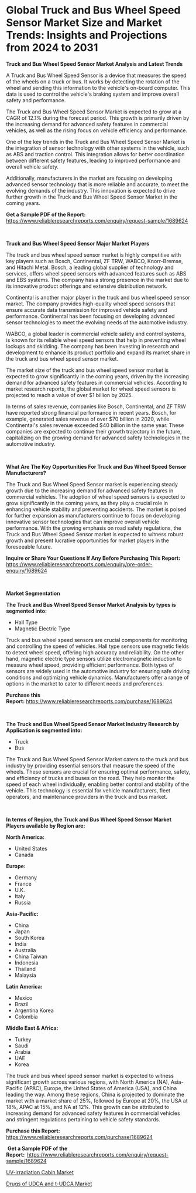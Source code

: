 <p><h1>Global Truck and Bus Wheel Speed Sensor Market Size and Market Trends: Insights and Projections from 2024 to 2031</h1></p><p><strong>Truck and Bus Wheel Speed Sensor Market Analysis and Latest Trends</strong></p>
<p><p>A Truck and Bus Wheel Speed Sensor is a device that measures the speed of the wheels on a truck or bus. It works by detecting the rotation of the wheel and sending this information to the vehicle's on-board computer. This data is used to control the vehicle's braking system and improve overall safety and performance.</p><p>The Truck and Bus Wheel Speed Sensor Market is expected to grow at a CAGR of 12.1% during the forecast period. This growth is primarily driven by the increasing demand for advanced safety features in commercial vehicles, as well as the rising focus on vehicle efficiency and performance.</p><p>One of the key trends in the Truck and Bus Wheel Speed Sensor Market is the integration of sensor technology with other systems in the vehicle, such as ABS and traction control. This integration allows for better coordination between different safety features, leading to improved performance and overall vehicle safety.</p><p>Additionally, manufacturers in the market are focusing on developing advanced sensor technology that is more reliable and accurate, to meet the evolving demands of the industry. This innovation is expected to drive further growth in the Truck and Bus Wheel Speed Sensor Market in the coming years.</p></p>
<p><strong>Get a Sample PDF of the Report:&nbsp;</strong> <a href="https://www.reliableresearchreports.com/enquiry/request-sample/1689624">https://www.reliableresearchreports.com/enquiry/request-sample/1689624</a></p>
<p>&nbsp;</p>
<p><strong>Truck and Bus Wheel Speed Sensor Major Market Players</strong></p>
<p><p>The truck and bus wheel speed sensor market is highly competitive with key players such as Bosch, Continental, ZF TRW, WABCO, Knorr-Bremse, and Hitachi Metal. Bosch, a leading global supplier of technology and services, offers wheel speed sensors with advanced features such as ABS and EBS systems. The company has a strong presence in the market due to its innovative product offerings and extensive distribution network.</p><p>Continental is another major player in the truck and bus wheel speed sensor market. The company provides high-quality wheel speed sensors that ensure accurate data transmission for improved vehicle safety and performance. Continental has been focusing on developing advanced sensor technologies to meet the evolving needs of the automotive industry.</p><p>WABCO, a global leader in commercial vehicle safety and control systems, is known for its reliable wheel speed sensors that help in preventing wheel lockups and skidding. The company has been investing in research and development to enhance its product portfolio and expand its market share in the truck and bus wheel speed sensor market.</p><p>The market size of the truck and bus wheel speed sensor market is expected to grow significantly in the coming years, driven by the increasing demand for advanced safety features in commercial vehicles. According to market research reports, the global market for wheel speed sensors is projected to reach a value of over $1 billion by 2025.</p><p>In terms of sales revenue, companies like Bosch, Continental, and ZF TRW have reported strong financial performance in recent years. Bosch, for example, generated sales revenue of over $70 billion in 2020, while Continental's sales revenue exceeded $40 billion in the same year. These companies are expected to continue their growth trajectory in the future, capitalizing on the growing demand for advanced safety technologies in the automotive industry.</p></p>
<p>&nbsp;</p>
<p><strong>What Are The Key Opportunities For Truck and Bus Wheel Speed Sensor Manufacturers?</strong></p>
<p><p>The Truck and Bus Wheel Speed Sensor market is experiencing steady growth due to the increasing demand for advanced safety features in commercial vehicles. The adoption of wheel speed sensors is expected to grow significantly in the coming years, as they play a crucial role in enhancing vehicle stability and preventing accidents. The market is poised for further expansion as manufacturers continue to focus on developing innovative sensor technologies that can improve overall vehicle performance. With the growing emphasis on road safety regulations, the Truck and Bus Wheel Speed Sensor market is expected to witness robust growth and present lucrative opportunities for market players in the foreseeable future.</p></p>
<p><strong>Inquire or Share Your Questions If Any Before Purchasing This Report:</strong> <a href="https://www.reliableresearchreports.com/enquiry/pre-order-enquiry/1689624">https://www.reliableresearchreports.com/enquiry/pre-order-enquiry/1689624</a></p>
<p>&nbsp;</p>
<p><strong>Market Segmentation</strong></p>
<p><strong>The Truck and Bus Wheel Speed Sensor Market Analysis by types is segmented into:</strong></p>
<p><ul><li>Hall Type</li><li>Magnetic Electric Type</li></ul></p>
<p><p>Truck and bus wheel speed sensors are crucial components for monitoring and controlling the speed of vehicles. Hall type sensors use magnetic fields to detect wheel speed, offering high accuracy and reliability. On the other hand, magnetic electric type sensors utilize electromagnetic induction to measure wheel speed, providing efficient performance. Both types of sensors are widely used in the automotive industry for ensuring safe driving conditions and optimizing vehicle dynamics. Manufacturers offer a range of options in the market to cater to different needs and preferences.</p></p>
<p><strong>Purchase this Report:&nbsp;</strong><a href="https://www.reliableresearchreports.com/purchase/1689624">https://www.reliableresearchreports.com/purchase/1689624</a></p>
<p>&nbsp;</p>
<p><strong>The Truck and Bus Wheel Speed Sensor Market Industry Research by Application is segmented into:</strong></p>
<p><ul><li>Truck</li><li>Bus</li></ul></p>
<p><p>The Truck and Bus Wheel Speed Sensor Market caters to the truck and bus industry by providing essential sensors that measure the speed of the wheels. These sensors are crucial for ensuring optimal performance, safety, and efficiency of trucks and buses on the road. They help monitor the speed of each wheel individually, enabling better control and stability of the vehicle. This technology is essential for vehicle manufacturers, fleet operators, and maintenance providers in the truck and bus market.</p></p>
<p>&nbsp;</p>
<p><strong>In terms of Region, the Truck and Bus Wheel Speed Sensor Market Players available by Region are:</strong></p>
<p>
    <p> <strong> North America: </strong>
        <ul>
            <li>United States</li>
            <li>Canada</li>
        </ul>
        </p> 
    <p> <strong> Europe: </strong>
        <ul>
            <li>Germany</li>
            <li>France</li>
            <li>U.K.</li>
            <li>Italy</li>
            <li>Russia</li>
        </ul>
        </p> 
    <p> <strong> Asia-Pacific: </strong>
        <ul>
            <li>China</li>
            <li>Japan</li>
            <li>South Korea</li>
            <li>India</li>
            <li>Australia</li>
            <li>China Taiwan</li>
            <li>Indonesia</li>
            <li>Thailand</li>
            <li>Malaysia</li>
        </ul>
        </p> 
    <p> <strong> Latin America: </strong>
        <ul>
            <li>Mexico</li>
            <li>Brazil</li>
            <li>Argentina Korea</li>
            <li>Colombia</li>
        </ul>
        </p> 
    <p> <strong> Middle East & Africa: </strong>
        <ul>
            <li>Turkey</li>
            <li>Saudi</li>
            <li>Arabia</li>
            <li>UAE</li>
            <li>Korea</li>
        </ul>
    </p>
    </p>
<p><p>The truck and bus wheel speed sensor market is expected to witness significant growth across various regions, with North America (NA), Asia-Pacific (APAC), Europe, the United States of America (USA), and China leading the way. Among these regions, China is projected to dominate the market with a market share of 25%, followed by Europe at 20%, the USA at 18%, APAC at 15%, and NA at 12%. This growth can be attributed to increasing demand for advanced safety features in commercial vehicles and stringent regulations pertaining to vehicle safety standards.</p></p>
<p><strong>Purchase this Report: </strong><a href="https://www.reliableresearchreports.com/purchase/1689624">https://www.reliableresearchreports.com/purchase/1689624</a></p>
<p>&nbsp;<strong>Get a Sample PDF of the Report:&nbsp;&nbsp;</strong><a href="https://www.reliableresearchreports.com/enquiry/request-sample/1689624">https://www.reliableresearchreports.com/enquiry/request-sample/1689624</a></p>
<p><strong></strong></p>
<p><p><a href="https://github.com/lylyparadise/Market-Research-Report-List-2/blob/main/uv-irradiation-cabin-market.md">UV-irradiation Cabin Market</a></p><p><a href="https://github.com/GroverBarry/Market-Research-Report-List-4/blob/main/drugs-of-udca-and-t-udca-market.md">Drugs of UDCA and t-UDCA Market</a></p></p>